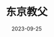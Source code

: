 ---
layout: page
title: 东京教父
description: >
   有些戏剧性，画风不错，感觉是一部完整的程式化电影，不过没有很惊艳。
category: 电影
img: assets/img/movie/2023/dong_jing_jiao_fu.webp
star: 4
date: 2023-09-25
---